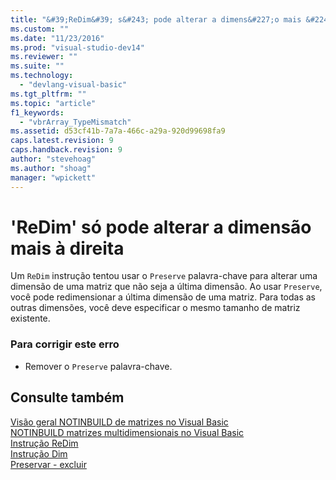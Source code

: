 ```yaml
---
title: "&#39;ReDim&#39; s&#243; pode alterar a dimens&#227;o mais &#224; direita | Microsoft Docs"
ms.custom: ""
ms.date: "11/23/2016"
ms.prod: "visual-studio-dev14"
ms.reviewer: ""
ms.suite: ""
ms.technology: 
  - "devlang-visual-basic"
ms.tgt_pltfrm: ""
ms.topic: "article"
f1_keywords: 
  - "vbrArray_TypeMismatch"
ms.assetid: d53cf41b-7a7a-466c-a29a-920d99698fa9
caps.latest.revision: 9
caps.handback.revision: 9
author: "stevehoag"
ms.author: "shoag"
manager: "wpickett"
---
```

# &#39;ReDim&#39; s&#243; pode alterar a dimens&#227;o mais &#224; direita
Um `ReDim` instrução tentou usar o `Preserve` palavra\-chave para alterar uma dimensão de uma matriz que não seja a última dimensão. Ao usar `Preserve`, você pode redimensionar a última dimensão de uma matriz. Para todas as outras dimensões, você deve especificar o mesmo tamanho de matriz existente.  
  
### Para corrigir este erro  
  
-   Remover o `Preserve` palavra\-chave.  
  
## Consulte também  
 [Visão geral NOTINBUILD de matrizes no Visual Basic](http://msdn.microsoft.com/pt-br/ca50e2f2-b4d2-4c57-9169-9abbcc3392d8)   
 [NOTINBUILD matrizes multidimensionais no Visual Basic](http://msdn.microsoft.com/pt-br/d92cad25-07e2-4d79-8ea4-ab269700f5de)   
 [Instrução ReDim](../../visual-basic/language-reference/statements/redim-statement.md)   
 [Instrução Dim](../../visual-basic/language-reference/statements/dim-statement.md)   
 [Preservar \- excluir](http://msdn.microsoft.com/pt-br/91badeab-b4e0-48b6-92c9-9f0c8f995d81)